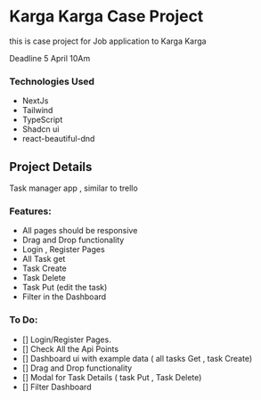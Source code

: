 # Karga Karga Case Project

this is case project for Job application to Karga Karga

Deadline 5 April 10Am

### Technologies Used

- NextJs
- Tailwind
- TypeScript
- Shadcn ui
- react-beautiful-dnd

## Project Details

Task manager app , similar to trello

### Features:

- All pages should be responsive
- Drag and Drop functionality
- Login , Register Pages
- All Task get
- Task Create
- Task Delete
- Task Put (edit the task)
- Filter in the Dashboard

### To Do:

- [] Login/Register Pages.
- [] Check All the Api Points
- [] Dashboard ui with example data ( all tasks Get , task Create)
- [] Drag and Drop functionality
- [] Modal for Task Details ( task Put , Task Delete)
- [] Filter Dashboard
